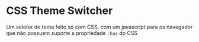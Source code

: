 # CSS Theme Switcher

Um seletor de tema feito só com CSS, com um javascript para os navegador que não possuem suporte a propriedade <code>:has</code> do CSS